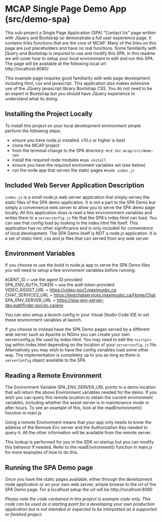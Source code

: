 # MCAP Single Page Demo App (src/demo-spa)

This sub-project a Single Page Application (SPA) "Contact Us" page written with JQuery and Bootstrap so demonstrate a full user experience page.  It contains links functions that are the core of MCAP.  Many of the links on this page are just placeholders and have no real functions.  Some familiarity with jQuery and Bootstrap is required to use and modify this SPA. In this readme we will cover how to setup your local environment to edit and run this SPA.  The page will be available at the following local url:<br>
http://localhost:8080/<br>

This example page requires good familiarity with web page development including html, css and javascript.  This application also makes extensive use of the JQuery javascript library Bootstrap CSS.  You do not need to be an expert in Bootstrap but you should have JQuery experience to understand what its doing.

## Installing the Project Locally
To install this project on your local development environment simple perform the following steps:
- ensure you have node.js installed. v10.x or higher is best
- clone the MCAP project
- from the terminal change to the SPA directory: `#cd sbc-mcap/src/demo-spa`
- install the required node modules `#npm install`
- ensure you have the required enviroment variables set (see below)
- run the node app that serves the static pages `#node index.js`

## Included Web Server Application Description
`index.js` is a small node.js web server application that simply serves the static files of the SPA demo application.  It is not a part to the SPA Demo but simply a convenience web server to allow you to serve the SPA demo page locally.  All this application does is read a few environmment variables and writes them to a `serverconfig.js` file that the SPA's index.html can load.  You can see that config load by looking in the index.html file itself. This application has no other significance and is only included for convenience of local  development.  The SPA Demo itself is NOT a node.js application.  It is a set of static html, css and js files that can served from any web server.

## Environment Variables
If you choose to use the build in node.js app to serve the SPA Demo files you will need to setup a few enviroment variables before running:

AGENT_ID = use the agent ID provided<br>
SPA_ENV_AUTH_TOKEN = use the auth token provided<br>
VIDEO_ASSIST_URL = https://video-poc1.maximusbc.ca<br>
CHAT_SERVICES_URL = https://testchatservices.maximusbc.ca/Home/Chat<br>
SPA_ENV_SERVER_URL = https://spa-env-server-dev.pathfinder.gov.bc.ca/env<br>

You can also setup a launch config in your Visual Studio Code IDE to set these environment variables at launch.

If you choose to instead have the SPA Demo pages served by a different web server such as Apache or NGinx you can create your own serverconfig.js file used by index.html. You may need to edit the `<script>` tag within index.html depending on the location of your `serverconfig.js` file.  Alternatively you may wish to have the config variables load some other way.  The implementation is completely up to you as long as there is `serverConfig` object available to the SPA.

## Reading a Remote Environment
The Environment Variable SPA_ENV_SERVER_URL points to a demo location that will return the above Environment variables needed for the demo.  If you wish you can query this remote location to obtain the current environment variables, including whether the assist server is in maintenance mode or after hours. To see an example of this, look at the readEnvironment() function in main.js

Using a remote Environment means that your app only needs to know the address of the Remove Env server and the Authorization Key needed to query it.  All the other information will be available from the remote server.

This lookup is performed for you in the SDK on startup but you can modify this behavior if needed. Refer to the readEnvironment() function in main.js for more examples of how to do this.

## Running the SPA Demo page
Once you have the static pages available, either  through the development node application or on your own web server, simple browse to the url of the SPA Demo page.  For a localhost setup the url will be http://localhost:8080



<i>Please note the code contained in this project is example code only. This code can be used as a starting 
point for a developing your own production application but is not intended or expected to be 
interpreted as a supported or finished project. </i>


